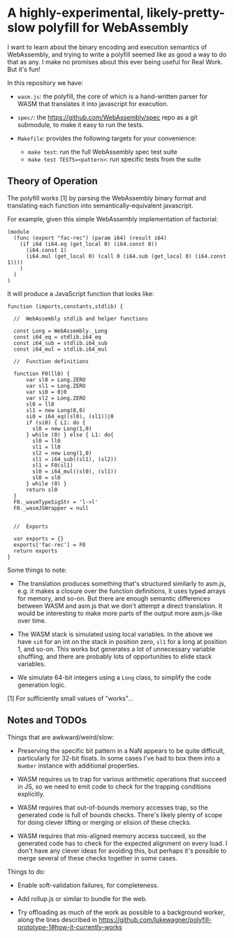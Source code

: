 
A highly-experimental, likely-pretty-slow polyfill for WebAssembly
==================================================================

I want to learn about the binary encoding and execution semantics of
WebAssembly, and trying to write a polyfill seemed like as good a way
to do that as any.  I make no promises about this ever being useful
for Real Work.  But it's fun!

In this repository we have:

* `wasm.js`:  the polyfill, the core of which is a hand-written parser for WASM
              that translates it into javascript for execution.

* `spec/`:  the https://github.com/WebAssembly/spec repo as a git submodule,
             to make it easy to run the tests.

* `Makefile`:  provides the following targets for your convenience:

  * `make test`:  run the full WebAssembly spec test suite
  * `make test TESTS=<pattern>`:  run specific tests from the suite


Theory of Operation
-------------------

The polyfill works [1] by parsing the WebAssembly binary format
and translating each function into semantically-equivalent javascript.

For example, given this simple WebAssembly implementation of factorial:

```
(module
  (func (export "fac-rec") (param i64) (result i64)
    (if i64 (i64.eq (get_local 0) (i64.const 0))
      (i64.const 1)
      (i64.mul (get_local 0) (call 0 (i64.sub (get_local 0) (i64.const 1))))
    )
  )
)
```

It will produce a JavaScript function that looks like:

```
function (imports,constants,stdlib) {
  
  //  WebAssembly stdlib and helper functions
  
  const Long = WebAssembly._Long
  const i64_eq = stdlib.i64_eq
  const i64_sub = stdlib.i64_sub
  const i64_mul = stdlib.i64_mul
  
  //  Function definitions
  
  function F0(ll0) {
      var sl0 = Long.ZERO
      var sl1 = Long.ZERO
      var si0 = 0|0
      var sl2 = Long.ZERO
      sl0 = ll0
      sl1 = new Long(0,0)
      si0 = i64_eq((sl0), (sl1))|0
      if (si0) { L1: do {
        sl0 = new Long(1,0)
      } while (0) } else { L1: do{
        sl0 = ll0
        sl1 = ll0
        sl2 = new Long(1,0)
        sl1 = i64_sub((sl1), (sl2))
        sl1 = F0(sl1)
        sl0 = i64_mul((sl0), (sl1))
        sl0 = sl0
      } while (0) }
      return sl0
  }
  F0._wasmTypeSigStr = 'l->l'
  F0._wasmJSWrapper = null
  
  
  //  Exports
  
  var exports = {}
  exports['fac-rec'] = F0
  return exports
}
```

Some things to note:

* The translation produces something that's structured similarly to asm.js,
  e.g. it makes a closure over the function definitions, it uses typed arrays
  for memory, and so-on.  But there are enough semantic differences between
  WASM and asm.js that we don't attempt a direct translation.  It would be
  interesting to make more parts of the output more asm.js-like over time.

* The WASM stack is simulated using local variables.  In the above we have
  `si0` for an int on the stack in position zero, `sl1` for a long at
  position 1, and so-on.  This works but generates a lot of unnecessary
  variable shuffling, and there are probably lots of opportunities to elide
  stack variables.

* We simulate 64-bit integers using a `Long` class, to simplify the code
  generation logic.


[1] For sufficiently small values of "works"...


Notes and TODOs
---------------

Things that are awkward/weird/slow:

  * Preserving the specific bit pattern in a NaN appears to be
    quite difficult, particularly for 32-bit floats.  In some
    cases I've had to box them into a `Number` instance with
    additional properties.

  * WASM requires us to trap for various arithmetic operations
    that succeed in JS, so we need to emit code to check for
    the trapping conditions explicitly.

  * WASM requires that out-of-bounds memory accesses trap, so
    the generated code is full of bounds checks.  There's likely
    plenty of scope for doing clever lifting or merging or
    elision of these checks.

  * WASM requires that mis-aligned memory access succeed, so
    the generated code has to check for the expected alignment
    on every load.  I don't have any clever ideas for avoiding
    this, but perhaps it's possible to merge several of these
    checks together in some cases.

Things to do:

  * Enable soft-validation failures, for completeness.

  * Add rollup.js or similar to bundle for the web.

  * Try offloading as much of the work as possible to a
    background worker, along the lines described in
    https://github.com/lukewagner/polyfill-prototype-1#how-it-currently-works
